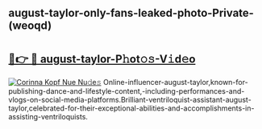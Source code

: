 ## august-taylor-only-fans​-leaked-photo​-Private-(weoqd)


# <h2><a href="https://mediaupload.pro?title=august-taylor&ref=git">🔗👉 🔴 august-taylor-P𝚑ot𝚘𝚜-V𝚒d𝚎o</a></h2>

[![Corinna Kopf Nue Nu𝚍e𝚜](https://i.imgur.com/0qMVB7G.gif)](https://mediaupload.pro?title=august-taylor&ref=git)
Online-influencer-august-taylor,known-for-publishing-dance-and-lifestyle-content,-including-performances-and-vlogs-on-social-media-platforms.Brilliant-ventriloquist-assistant-august-taylor,celebrated-for-their-exceptional-abilities-and-accomplishments-in-assisting-ventriloquists.  